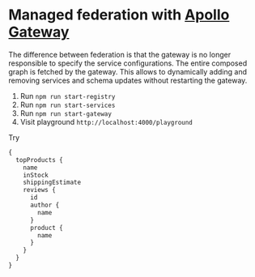 # Managed federation with [Apollo Gateway](https://github.com/apollographql/federation)

The difference between federation is that the gateway is no longer responsible to specify the service configurations. The entire composed graph is fetched by the gateway. This allows to dynamically adding and removing services and schema updates without restarting the gateway.

1. Run `npm run start-registry`
2. Run `npm run start-services`
3. Run `npm run start-gateway`
4. Visit playground `http://localhost:4000/playground`

Try

```graphql
{
  topProducts {
    name
    inStock
    shippingEstimate
    reviews {
      id
      author {
        name
      }
      product {
        name
      }
    }
  }
}
```
